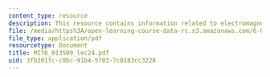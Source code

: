 ```yaml
---
content_type: resource
description: This resource contains information related to electromagnetics and applications.
file: /media/https%3A/open-learning-course-data-rc.s3.amazonaws.com/6-013-electromagnetics-and-applications-spring-2009/3fb201fcc0bc91b457037c0183cc3228_MIT6_013S09_lec24.pdf
file_type: application/pdf
resourcetype: Document
title: MIT6_013S09_lec24.pdf
uid: 3fb201fc-c0bc-91b4-5703-7c0183cc3228
---
```

